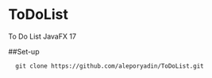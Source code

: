 # ToDoList
To Do List
JavaFX 17

##Set-up

```
  git clone https://github.com/aleporyadin/ToDoList.git
```
